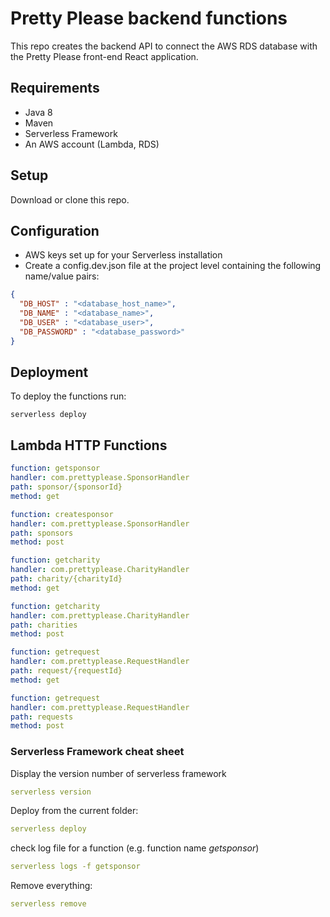 # Pretty Please backend functions

This repo creates the backend API to connect the AWS RDS database with the Pretty Please front-end React application.  

## Requirements
- Java 8
- Maven
- Serverless Framework 
- An AWS account (Lambda, RDS)

## Setup
Download or clone this repo.

## Configuration
- AWS keys set up for your Serverless installation 
- Create a config.dev.json file at the project level containing the following name/value pairs:
```json
{
  "DB_HOST" : "<database_host_name>",
  "DB_NAME" : "<database_name>",
  "DB_USER" : "<database_user>",
  "DB_PASSWORD" : "<database_password>"
} 
```

## Deployment
To deploy the functions run:
```shell script
serverless deploy 
```


## Lambda HTTP Functions
```yaml
function: getsponsor
handler: com.prettyplease.SponsorHandler
path: sponsor/{sponsorId}
method: get

function: createsponsor
handler: com.prettyplease.SponsorHandler
path: sponsors
method: post

function: getcharity
handler: com.prettyplease.CharityHandler
path: charity/{charityId}
method: get

function: getcharity
handler: com.prettyplease.CharityHandler
path: charities
method: post

function: getrequest
handler: com.prettyplease.RequestHandler
path: request/{requestId}
method: get

function: getrequest
handler: com.prettyplease.RequestHandler
path: requests
method: post


```


### Serverless Framework cheat sheet
Display the version number of serverless framework
```yaml
serverless version
```
Deploy from the current folder:
```yaml
serverless deploy 
```
check log file for a function (e.g. function name <em>getsponsor</em>)
```yaml
serverless logs -f getsponsor
```
Remove everything:
```yaml
serverless remove
```
